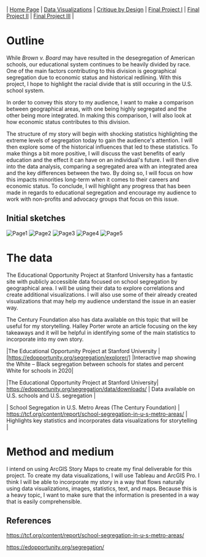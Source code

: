 | [Home Page](https://aalutz.github.io/AubreyLutz-Portfolio/) | [Data Visualizations](dataviz-examples) | [Critique by Design](critique-by-design) | [Final Project I](final-project-part-one) | [Final Project II](final-project-part-two) | [Final Project III](final-project-part-three) |

# Outline
 
While _Brown v. Board_ may have resulted in the desegregation of American schools, our educational system continues to be heavily divided by race. One of the main factors contributing to this division is geographical segregation due to economic status and historical redlining. With this project, I hope to highlight the racial divide that is still occuring in the U.S. school system. 

In order to convey this story to my audience, I want to make a comparison between geographical areas, with one being highly segregated and the other being more integrated. In making this comparison, I will also look at how economic status contributes to this division. 

The structure of my story will begin with shocking statistics highlighting the extreme levels of segregation today to gain the audience's attention. I will then explore some of the historical influences that led to these statistics. To make things a bit more positive, I will discuss the vast benefits of early education and the effect it can have on an individual's future. I will then dive into the data analysis, comparing a segregated area with an integrated area and the key differences between the two. By doing so, I will focus on how this impacts minorities long-term when it comes to their careers and economic status. To conclude, I will highlight any progress that has been made in regards to educational segregation and encourage my audience to work with non-profits and advocacy groups that focus on this issue. 


## Initial sketches
![Page1](https://github.com/user-attachments/assets/2a1246ba-d74e-4032-b020-40e99344b59a)
![Page2](https://github.com/user-attachments/assets/91398284-e965-4561-ba85-ec732b1626aa)
![Page3](https://github.com/user-attachments/assets/2938eb47-9b7c-4e0e-a5f5-563d1e9fd87c)
![Page4](https://github.com/user-attachments/assets/5b1abd2b-c399-4aaf-8dc6-526a8a76ea2b)
![Page5](https://github.com/user-attachments/assets/d0224416-ade3-420f-89ab-a17ebc146ba5)

# The data
The Educational Opportunity Project at Stanford University has a fantastic site with publicly accessible data focused on school segregation by geographical area. I will be using their data to explore correlations and create additional visualizations. I will also use some of their already created visualizations that may help my audience understand the issue in an easier way. 

The Century Foundation also has data available on this topic that will be useful for my storytelling. Halley Porter wrote an article focusing on the key takeaways and it will be helpful in identifying some of the main statistics to incorporate into my own story. 

|The Educational Opportunity Project at Stanford University |[https://edopportunity.org/segregation/explorer/] |Interactive map showing the White – Black segregation between schools for states and percent White for schools in 2020|

|The Educational Opportunity Project at Stanford University| https://edopportunity.org/segregation/data/downloads/ | Data available on U.S. schools and U.S. segregation |

|  School Segregation in U.S. Metro Areas (The Century Foundation) |  https://tcf.org/content/report/school-segregation-in-u-s-metro-areas/  |  Highlights key statistics and incorporates data visualizations for storytelling  |

# Method and medium
I intend on using ArcGIS Story Maps to create my final deliverable for this project. To create my data visualizations, I will use Tableau and ArcGIS Pro. I think I will be able to incorporate my story in a way that flows naturally using data visualizations, images, statistics, text, and maps. Because this is a heavy topic, I want to make sure that the information is presented in a way that is easily comprehensible. 

## References
https://tcf.org/content/report/school-segregation-in-u-s-metro-areas/

https://edopportunity.org/segregation/
